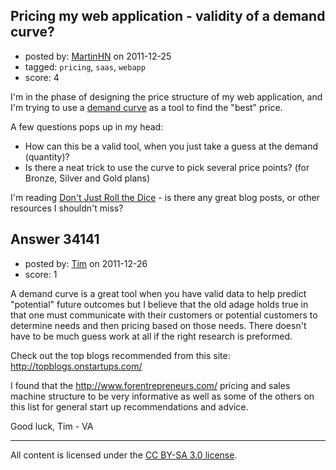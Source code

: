 ## Pricing my web application - validity of a demand curve?

- posted by: [MartinHN](https://stackexchange.com/users/-1/259-martinhn) on 2011-12-25
- tagged: `pricing`, `saas`, `webapp`
- score: 4

I'm in the phase of designing the price structure of my web application, and I'm trying to use a [demand curve][1] as a tool to find the "best" price.

A few questions pops up in my head:

 - How can this be a valid tool, when you just take a guess at the demand (quantity)?
 - Is there a neat trick to use the curve to pick several price points? (for Bronze, Silver and Gold plans)

I'm reading [Don't Just Roll the Dice][2] - is there any great blog posts, or other resources I shouldn't miss?

  [1]: http://en.wikipedia.org/wiki/Demand_curve
  [2]: http://neildavidson.com/download/dont-just-roll-the-dice/


## Answer 34141

- posted by: [Tim](https://stackexchange.com/users/-1/14914-tim) on 2011-12-26
- score: 1

A demand curve is a great tool when you have valid data to help predict "potential" future outcomes but I believe that the old adage holds true in that one must communicate with their customers or potential customers to determine needs and then pricing based on those needs. There doesn't have to be much guess work at all if the right research is preformed.  

Check out the top blogs recommended from this site: http://topblogs.onstartups.com/

I found that the http://www.forentrepreneurs.com/ pricing and sales machine structure to be very informative as well as some of the others on this list for general start up recommendations and advice. 

Good luck, Tim - VA



---

All content is licensed under the [CC BY-SA 3.0 license](https://creativecommons.org/licenses/by-sa/3.0/).
